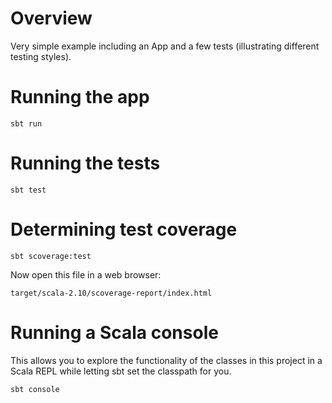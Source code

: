 # Overview

Very simple example including an App and a few tests (illustrating different testing styles).

# Running the app

    sbt run

# Running the tests

    sbt test

# Determining test coverage

    sbt scoverage:test
	
Now open this file in a web browser:

    target/scala-2.10/scoverage-report/index.html

# Running a Scala console

This allows you to explore the functionality of the classes in this
project in a Scala REPL while letting sbt set the classpath for you.

    sbt console
